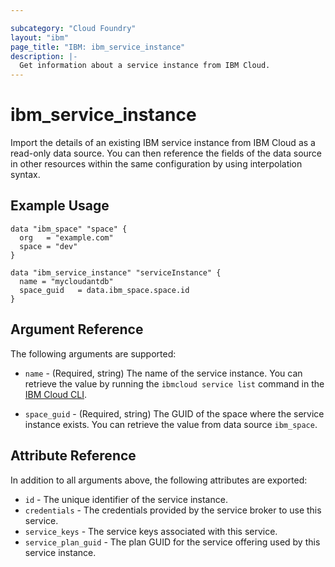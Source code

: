 ```yaml
---

subcategory: "Cloud Foundry"
layout: "ibm"
page_title: "IBM: ibm_service_instance"
description: |-
  Get information about a service instance from IBM Cloud.
---
```


# ibm\_service_instance

Import the details of an existing IBM service instance from IBM Cloud as a read-only data source. You can then reference the fields of the data source in other resources within the same configuration by using interpolation syntax.

## Example Usage

```hcl
data "ibm_space" "space" {
  org   = "example.com"
  space = "dev"
}

data "ibm_service_instance" "serviceInstance" {
  name = "mycloudantdb"
  space_guid   = data.ibm_space.space.id
}
```

## Argument Reference

The following arguments are supported:

* `name` - (Required, string) The name of the service instance. You can retrieve the value by running the `ibmcloud service list` command in the [IBM Cloud CLI](https://cloud.ibm.com/docs/cli?topic=cloud-cli-getting-started).

* `space_guid` - (Required, string) The GUID of the space where the service instance exists. You can retrieve the value from data source `ibm_space`.

## Attribute Reference

In addition to all arguments above, the following attributes are exported:

* `id` - The unique identifier of the service instance.
* `credentials` - The credentials provided by the service broker to use this service.
* `service_keys` - The service keys associated with this service.
* `service_plan_guid` - The plan GUID for the service offering used by this service instance.

